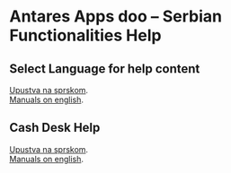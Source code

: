 # Antares Apps doo – Serbian Functionalities Help

## Select Language for help content
[Upustva na sprskom](https://github.com/AntaresAppsDoo/Wiki/blob/main/Serbian/SerbianFunctionalities.md).  
[Manuals on english](https://github.com/AntaresAppsDoo/Wiki/blob/main/English/SerbianFunctionalities.md).  

## Cash Desk Help
[Upustva na sprskom](https://github.com/AntaresAppsDoo/Wiki/blob/main/Serbian/CashDesk.md).  
[Manuals on english](https://github.com/AntaresAppsDoo/Wiki/blob/main/English/CashDesk.md).  

